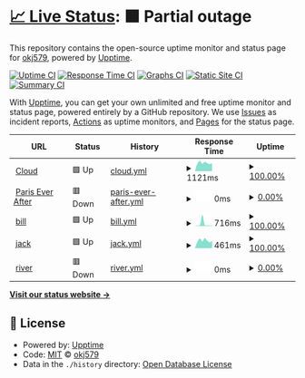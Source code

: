 # [📈 Live Status](https://okj579.github.io/upptime/): <!--live status--> **🟧 Partial outage**

This repository contains the open-source uptime monitor and status page for [okj579](https://okj579.github.io/upptime/), powered by [Upptime](https://github.com/upptime/upptime).

[![Uptime CI](https://github.com/okj579/upptime/workflows/Uptime%20CI/badge.svg)](https://github.com/okj579/upptime/actions?query=workflow%3A%22Uptime+CI%22)
[![Response Time CI](https://github.com/okj579/upptime/workflows/Response%20Time%20CI/badge.svg)](https://github.com/okj579/upptime/actions?query=workflow%3A%22Response+Time+CI%22)
[![Graphs CI](https://github.com/okj579/upptime/workflows/Graphs%20CI/badge.svg)](https://github.com/okj579/upptime/actions?query=workflow%3A%22Graphs+CI%22)
[![Static Site CI](https://github.com/okj579/upptime/workflows/Static%20Site%20CI/badge.svg)](https://github.com/okj579/upptime/actions?query=workflow%3A%22Static+Site+CI%22)
[![Summary CI](https://github.com/okj579/upptime/workflows/Summary%20CI/badge.svg)](https://github.com/okj579/upptime/actions?query=workflow%3A%22Summary+CI%22)

With [Upptime](https://upptime.js.org), you can get your own unlimited and free uptime monitor and status page, powered entirely by a GitHub repository. We use [Issues](https://github.com/okj579/upptime/issues) as incident reports, [Actions](https://github.com/okj579/upptime/actions) as uptime monitors, and [Pages](https://okj579.github.io/upptime/) for the status page.

<!--start: status pages-->
<!-- This summary is generated by Upptime (https://github.com/upptime/upptime) -->
<!-- Do not edit this manually, your changes will be overwritten -->
<!-- prettier-ignore -->
| URL | Status | History | Response Time | Uptime |
| --- | ------ | ------- | ------------- | ------ |
| <img alt="" src="https://icons.duckduckgo.com/ip3/cloud.okj.name.ico" height="13"> [Cloud](https://cloud.okj.name) | 🟩 Up | [cloud.yml](https://github.com/okj579/upptime/commits/HEAD/history/cloud.yml) | <details><summary><img alt="Response time graph" src="./graphs/cloud/response-time-week.png" height="20"> 1121ms</summary><br><a href="https://okj579.github.io/upptime/history/cloud"><img alt="Response time 1818" src="https://img.shields.io/endpoint?url=https%3A%2F%2Fraw.githubusercontent.com%2Fokj579%2Fupptime%2FHEAD%2Fapi%2Fcloud%2Fresponse-time.json"></a><br><a href="https://okj579.github.io/upptime/history/cloud"><img alt="24-hour response time 965" src="https://img.shields.io/endpoint?url=https%3A%2F%2Fraw.githubusercontent.com%2Fokj579%2Fupptime%2FHEAD%2Fapi%2Fcloud%2Fresponse-time-day.json"></a><br><a href="https://okj579.github.io/upptime/history/cloud"><img alt="7-day response time 1121" src="https://img.shields.io/endpoint?url=https%3A%2F%2Fraw.githubusercontent.com%2Fokj579%2Fupptime%2FHEAD%2Fapi%2Fcloud%2Fresponse-time-week.json"></a><br><a href="https://okj579.github.io/upptime/history/cloud"><img alt="30-day response time 1322" src="https://img.shields.io/endpoint?url=https%3A%2F%2Fraw.githubusercontent.com%2Fokj579%2Fupptime%2FHEAD%2Fapi%2Fcloud%2Fresponse-time-month.json"></a><br><a href="https://okj579.github.io/upptime/history/cloud"><img alt="1-year response time 1818" src="https://img.shields.io/endpoint?url=https%3A%2F%2Fraw.githubusercontent.com%2Fokj579%2Fupptime%2FHEAD%2Fapi%2Fcloud%2Fresponse-time-year.json"></a></details> | <details><summary><a href="https://okj579.github.io/upptime/history/cloud">100.00%</a></summary><a href="https://okj579.github.io/upptime/history/cloud"><img alt="All-time uptime 98.53%" src="https://img.shields.io/endpoint?url=https%3A%2F%2Fraw.githubusercontent.com%2Fokj579%2Fupptime%2FHEAD%2Fapi%2Fcloud%2Fuptime.json"></a><br><a href="https://okj579.github.io/upptime/history/cloud"><img alt="24-hour uptime 100.00%" src="https://img.shields.io/endpoint?url=https%3A%2F%2Fraw.githubusercontent.com%2Fokj579%2Fupptime%2FHEAD%2Fapi%2Fcloud%2Fuptime-day.json"></a><br><a href="https://okj579.github.io/upptime/history/cloud"><img alt="7-day uptime 100.00%" src="https://img.shields.io/endpoint?url=https%3A%2F%2Fraw.githubusercontent.com%2Fokj579%2Fupptime%2FHEAD%2Fapi%2Fcloud%2Fuptime-week.json"></a><br><a href="https://okj579.github.io/upptime/history/cloud"><img alt="30-day uptime 100.00%" src="https://img.shields.io/endpoint?url=https%3A%2F%2Fraw.githubusercontent.com%2Fokj579%2Fupptime%2FHEAD%2Fapi%2Fcloud%2Fuptime-month.json"></a><br><a href="https://okj579.github.io/upptime/history/cloud"><img alt="1-year uptime 98.53%" src="https://img.shields.io/endpoint?url=https%3A%2F%2Fraw.githubusercontent.com%2Fokj579%2Fupptime%2FHEAD%2Fapi%2Fcloud%2Fuptime-year.json"></a></details>
| <img alt="" src="https://icons.duckduckgo.com/ip3/www.pariseverafter.com.ico" height="13"> [Paris Ever After](https://www.pariseverafter.com) | 🟥 Down | [paris-ever-after.yml](https://github.com/okj579/upptime/commits/HEAD/history/paris-ever-after.yml) | <details><summary><img alt="Response time graph" src="./graphs/paris-ever-after/response-time-week.png" height="20"> 0ms</summary><br><a href="https://okj579.github.io/upptime/history/paris-ever-after"><img alt="Response time 926" src="https://img.shields.io/endpoint?url=https%3A%2F%2Fraw.githubusercontent.com%2Fokj579%2Fupptime%2FHEAD%2Fapi%2Fparis-ever-after%2Fresponse-time.json"></a><br><a href="https://okj579.github.io/upptime/history/paris-ever-after"><img alt="24-hour response time 0" src="https://img.shields.io/endpoint?url=https%3A%2F%2Fraw.githubusercontent.com%2Fokj579%2Fupptime%2FHEAD%2Fapi%2Fparis-ever-after%2Fresponse-time-day.json"></a><br><a href="https://okj579.github.io/upptime/history/paris-ever-after"><img alt="7-day response time 0" src="https://img.shields.io/endpoint?url=https%3A%2F%2Fraw.githubusercontent.com%2Fokj579%2Fupptime%2FHEAD%2Fapi%2Fparis-ever-after%2Fresponse-time-week.json"></a><br><a href="https://okj579.github.io/upptime/history/paris-ever-after"><img alt="30-day response time 0" src="https://img.shields.io/endpoint?url=https%3A%2F%2Fraw.githubusercontent.com%2Fokj579%2Fupptime%2FHEAD%2Fapi%2Fparis-ever-after%2Fresponse-time-month.json"></a><br><a href="https://okj579.github.io/upptime/history/paris-ever-after"><img alt="1-year response time 926" src="https://img.shields.io/endpoint?url=https%3A%2F%2Fraw.githubusercontent.com%2Fokj579%2Fupptime%2FHEAD%2Fapi%2Fparis-ever-after%2Fresponse-time-year.json"></a></details> | <details><summary><a href="https://okj579.github.io/upptime/history/paris-ever-after">0.00%</a></summary><a href="https://okj579.github.io/upptime/history/paris-ever-after"><img alt="All-time uptime 62.70%" src="https://img.shields.io/endpoint?url=https%3A%2F%2Fraw.githubusercontent.com%2Fokj579%2Fupptime%2FHEAD%2Fapi%2Fparis-ever-after%2Fuptime.json"></a><br><a href="https://okj579.github.io/upptime/history/paris-ever-after"><img alt="24-hour uptime 0.00%" src="https://img.shields.io/endpoint?url=https%3A%2F%2Fraw.githubusercontent.com%2Fokj579%2Fupptime%2FHEAD%2Fapi%2Fparis-ever-after%2Fuptime-day.json"></a><br><a href="https://okj579.github.io/upptime/history/paris-ever-after"><img alt="7-day uptime 0.00%" src="https://img.shields.io/endpoint?url=https%3A%2F%2Fraw.githubusercontent.com%2Fokj579%2Fupptime%2FHEAD%2Fapi%2Fparis-ever-after%2Fuptime-week.json"></a><br><a href="https://okj579.github.io/upptime/history/paris-ever-after"><img alt="30-day uptime 0.00%" src="https://img.shields.io/endpoint?url=https%3A%2F%2Fraw.githubusercontent.com%2Fokj579%2Fupptime%2FHEAD%2Fapi%2Fparis-ever-after%2Fuptime-month.json"></a><br><a href="https://okj579.github.io/upptime/history/paris-ever-after"><img alt="1-year uptime 62.70%" src="https://img.shields.io/endpoint?url=https%3A%2F%2Fraw.githubusercontent.com%2Fokj579%2Fupptime%2FHEAD%2Fapi%2Fparis-ever-after%2Fuptime-year.json"></a></details>
| <img alt="" src="https://icons.duckduckgo.com/ip3/bill.okj.name.ico" height="13"> [bill](https://bill.okj.name) | 🟩 Up | [bill.yml](https://github.com/okj579/upptime/commits/HEAD/history/bill.yml) | <details><summary><img alt="Response time graph" src="./graphs/bill/response-time-week.png" height="20"> 716ms</summary><br><a href="https://okj579.github.io/upptime/history/bill"><img alt="Response time 292" src="https://img.shields.io/endpoint?url=https%3A%2F%2Fraw.githubusercontent.com%2Fokj579%2Fupptime%2FHEAD%2Fapi%2Fbill%2Fresponse-time.json"></a><br><a href="https://okj579.github.io/upptime/history/bill"><img alt="24-hour response time 219" src="https://img.shields.io/endpoint?url=https%3A%2F%2Fraw.githubusercontent.com%2Fokj579%2Fupptime%2FHEAD%2Fapi%2Fbill%2Fresponse-time-day.json"></a><br><a href="https://okj579.github.io/upptime/history/bill"><img alt="7-day response time 716" src="https://img.shields.io/endpoint?url=https%3A%2F%2Fraw.githubusercontent.com%2Fokj579%2Fupptime%2FHEAD%2Fapi%2Fbill%2Fresponse-time-week.json"></a><br><a href="https://okj579.github.io/upptime/history/bill"><img alt="30-day response time 299" src="https://img.shields.io/endpoint?url=https%3A%2F%2Fraw.githubusercontent.com%2Fokj579%2Fupptime%2FHEAD%2Fapi%2Fbill%2Fresponse-time-month.json"></a><br><a href="https://okj579.github.io/upptime/history/bill"><img alt="1-year response time 292" src="https://img.shields.io/endpoint?url=https%3A%2F%2Fraw.githubusercontent.com%2Fokj579%2Fupptime%2FHEAD%2Fapi%2Fbill%2Fresponse-time-year.json"></a></details> | <details><summary><a href="https://okj579.github.io/upptime/history/bill">100.00%</a></summary><a href="https://okj579.github.io/upptime/history/bill"><img alt="All-time uptime 99.98%" src="https://img.shields.io/endpoint?url=https%3A%2F%2Fraw.githubusercontent.com%2Fokj579%2Fupptime%2FHEAD%2Fapi%2Fbill%2Fuptime.json"></a><br><a href="https://okj579.github.io/upptime/history/bill"><img alt="24-hour uptime 100.00%" src="https://img.shields.io/endpoint?url=https%3A%2F%2Fraw.githubusercontent.com%2Fokj579%2Fupptime%2FHEAD%2Fapi%2Fbill%2Fuptime-day.json"></a><br><a href="https://okj579.github.io/upptime/history/bill"><img alt="7-day uptime 100.00%" src="https://img.shields.io/endpoint?url=https%3A%2F%2Fraw.githubusercontent.com%2Fokj579%2Fupptime%2FHEAD%2Fapi%2Fbill%2Fuptime-week.json"></a><br><a href="https://okj579.github.io/upptime/history/bill"><img alt="30-day uptime 100.00%" src="https://img.shields.io/endpoint?url=https%3A%2F%2Fraw.githubusercontent.com%2Fokj579%2Fupptime%2FHEAD%2Fapi%2Fbill%2Fuptime-month.json"></a><br><a href="https://okj579.github.io/upptime/history/bill"><img alt="1-year uptime 99.98%" src="https://img.shields.io/endpoint?url=https%3A%2F%2Fraw.githubusercontent.com%2Fokj579%2Fupptime%2FHEAD%2Fapi%2Fbill%2Fuptime-year.json"></a></details>
| <img alt="" src="https://icons.duckduckgo.com/ip3/jack.okj.name.ico" height="13"> [jack](https://jack.okj.name) | 🟩 Up | [jack.yml](https://github.com/okj579/upptime/commits/HEAD/history/jack.yml) | <details><summary><img alt="Response time graph" src="./graphs/jack/response-time-week.png" height="20"> 461ms</summary><br><a href="https://okj579.github.io/upptime/history/jack"><img alt="Response time 474" src="https://img.shields.io/endpoint?url=https%3A%2F%2Fraw.githubusercontent.com%2Fokj579%2Fupptime%2FHEAD%2Fapi%2Fjack%2Fresponse-time.json"></a><br><a href="https://okj579.github.io/upptime/history/jack"><img alt="24-hour response time 401" src="https://img.shields.io/endpoint?url=https%3A%2F%2Fraw.githubusercontent.com%2Fokj579%2Fupptime%2FHEAD%2Fapi%2Fjack%2Fresponse-time-day.json"></a><br><a href="https://okj579.github.io/upptime/history/jack"><img alt="7-day response time 461" src="https://img.shields.io/endpoint?url=https%3A%2F%2Fraw.githubusercontent.com%2Fokj579%2Fupptime%2FHEAD%2Fapi%2Fjack%2Fresponse-time-week.json"></a><br><a href="https://okj579.github.io/upptime/history/jack"><img alt="30-day response time 444" src="https://img.shields.io/endpoint?url=https%3A%2F%2Fraw.githubusercontent.com%2Fokj579%2Fupptime%2FHEAD%2Fapi%2Fjack%2Fresponse-time-month.json"></a><br><a href="https://okj579.github.io/upptime/history/jack"><img alt="1-year response time 474" src="https://img.shields.io/endpoint?url=https%3A%2F%2Fraw.githubusercontent.com%2Fokj579%2Fupptime%2FHEAD%2Fapi%2Fjack%2Fresponse-time-year.json"></a></details> | <details><summary><a href="https://okj579.github.io/upptime/history/jack">100.00%</a></summary><a href="https://okj579.github.io/upptime/history/jack"><img alt="All-time uptime 91.94%" src="https://img.shields.io/endpoint?url=https%3A%2F%2Fraw.githubusercontent.com%2Fokj579%2Fupptime%2FHEAD%2Fapi%2Fjack%2Fuptime.json"></a><br><a href="https://okj579.github.io/upptime/history/jack"><img alt="24-hour uptime 100.00%" src="https://img.shields.io/endpoint?url=https%3A%2F%2Fraw.githubusercontent.com%2Fokj579%2Fupptime%2FHEAD%2Fapi%2Fjack%2Fuptime-day.json"></a><br><a href="https://okj579.github.io/upptime/history/jack"><img alt="7-day uptime 100.00%" src="https://img.shields.io/endpoint?url=https%3A%2F%2Fraw.githubusercontent.com%2Fokj579%2Fupptime%2FHEAD%2Fapi%2Fjack%2Fuptime-week.json"></a><br><a href="https://okj579.github.io/upptime/history/jack"><img alt="30-day uptime 100.00%" src="https://img.shields.io/endpoint?url=https%3A%2F%2Fraw.githubusercontent.com%2Fokj579%2Fupptime%2FHEAD%2Fapi%2Fjack%2Fuptime-month.json"></a><br><a href="https://okj579.github.io/upptime/history/jack"><img alt="1-year uptime 91.94%" src="https://img.shields.io/endpoint?url=https%3A%2F%2Fraw.githubusercontent.com%2Fokj579%2Fupptime%2FHEAD%2Fapi%2Fjack%2Fuptime-year.json"></a></details>
| <img alt="" src="https://icons.duckduckgo.com/ip3/river.okj.name.ico" height="13"> [river](https://river.okj.name) | 🟥 Down | [river.yml](https://github.com/okj579/upptime/commits/HEAD/history/river.yml) | <details><summary><img alt="Response time graph" src="./graphs/river/response-time-week.png" height="20"> 0ms</summary><br><a href="https://okj579.github.io/upptime/history/river"><img alt="Response time 191" src="https://img.shields.io/endpoint?url=https%3A%2F%2Fraw.githubusercontent.com%2Fokj579%2Fupptime%2FHEAD%2Fapi%2Friver%2Fresponse-time.json"></a><br><a href="https://okj579.github.io/upptime/history/river"><img alt="24-hour response time 0" src="https://img.shields.io/endpoint?url=https%3A%2F%2Fraw.githubusercontent.com%2Fokj579%2Fupptime%2FHEAD%2Fapi%2Friver%2Fresponse-time-day.json"></a><br><a href="https://okj579.github.io/upptime/history/river"><img alt="7-day response time 0" src="https://img.shields.io/endpoint?url=https%3A%2F%2Fraw.githubusercontent.com%2Fokj579%2Fupptime%2FHEAD%2Fapi%2Friver%2Fresponse-time-week.json"></a><br><a href="https://okj579.github.io/upptime/history/river"><img alt="30-day response time 0" src="https://img.shields.io/endpoint?url=https%3A%2F%2Fraw.githubusercontent.com%2Fokj579%2Fupptime%2FHEAD%2Fapi%2Friver%2Fresponse-time-month.json"></a><br><a href="https://okj579.github.io/upptime/history/river"><img alt="1-year response time 191" src="https://img.shields.io/endpoint?url=https%3A%2F%2Fraw.githubusercontent.com%2Fokj579%2Fupptime%2FHEAD%2Fapi%2Friver%2Fresponse-time-year.json"></a></details> | <details><summary><a href="https://okj579.github.io/upptime/history/river">0.00%</a></summary><a href="https://okj579.github.io/upptime/history/river"><img alt="All-time uptime 63.01%" src="https://img.shields.io/endpoint?url=https%3A%2F%2Fraw.githubusercontent.com%2Fokj579%2Fupptime%2FHEAD%2Fapi%2Friver%2Fuptime.json"></a><br><a href="https://okj579.github.io/upptime/history/river"><img alt="24-hour uptime 0.00%" src="https://img.shields.io/endpoint?url=https%3A%2F%2Fraw.githubusercontent.com%2Fokj579%2Fupptime%2FHEAD%2Fapi%2Friver%2Fuptime-day.json"></a><br><a href="https://okj579.github.io/upptime/history/river"><img alt="7-day uptime 0.00%" src="https://img.shields.io/endpoint?url=https%3A%2F%2Fraw.githubusercontent.com%2Fokj579%2Fupptime%2FHEAD%2Fapi%2Friver%2Fuptime-week.json"></a><br><a href="https://okj579.github.io/upptime/history/river"><img alt="30-day uptime 0.00%" src="https://img.shields.io/endpoint?url=https%3A%2F%2Fraw.githubusercontent.com%2Fokj579%2Fupptime%2FHEAD%2Fapi%2Friver%2Fuptime-month.json"></a><br><a href="https://okj579.github.io/upptime/history/river"><img alt="1-year uptime 63.01%" src="https://img.shields.io/endpoint?url=https%3A%2F%2Fraw.githubusercontent.com%2Fokj579%2Fupptime%2FHEAD%2Fapi%2Friver%2Fuptime-year.json"></a></details>

<!--end: status pages-->

[**Visit our status website →**](https://okj579.github.io/upptime/)

## 📄 License

- Powered by: [Upptime](https://github.com/upptime/upptime)
- Code: [MIT](./LICENSE) © [okj579](https://okj579.github.io/upptime/)
- Data in the `./history` directory: [Open Database License](https://opendatacommons.org/licenses/odbl/1-0/)
